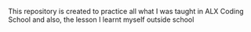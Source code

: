 This repository is created to practice all what I was taught in ALX Coding School and also, the lesson I learnt myself outside school
